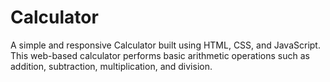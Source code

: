 # Calculator
A simple and responsive Calculator built using HTML, CSS, and JavaScript. This web-based calculator performs basic arithmetic operations such as addition, subtraction, multiplication, and division.
